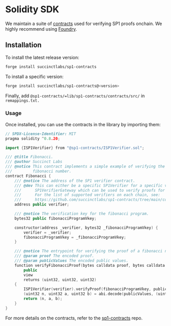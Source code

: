 # Solidity SDK

We maintain a suite of [contracts](https://github.com/succinctlabs/sp1-contracts/tree/main) used for verifying SP1 proofs onchain. We highly recommend using [Foundry](https://book.getfoundry.sh/).

## Installation

To install the latest release version:

```bash
forge install succinctlabs/sp1-contracts
```

To install a specific version:

```bash
forge install succinctlabs/sp1-contracts@<version>
```

Finally, add `@sp1-contracts/=lib/sp1-contracts/contracts/src/` in `remappings.txt.`

### Usage

Once installed, you can use the contracts in the library by importing them:

```c++
// SPDX-License-Identifier: MIT
pragma solidity ^0.8.20;

import {ISP1Verifier} from "@sp1-contracts/ISP1Verifier.sol";

/// @title Fibonacci.
/// @author Succinct Labs
/// @notice This contract implements a simple example of verifying the proof of a computing a
///         fibonacci number.
contract Fibonacci {
    /// @notice The address of the SP1 verifier contract.
    /// @dev This can either be a specific SP1Verifier for a specific version, or the
    ///      SP1VerifierGateway which can be used to verify proofs for any version of SP1.
    ///      For the list of supported verifiers on each chain, see:
    ///      https://github.com/succinctlabs/sp1-contracts/tree/main/contracts/deployments
    address public verifier;

    /// @notice The verification key for the fibonacci program.
    bytes32 public fibonacciProgramVkey;

    constructor(address _verifier, bytes32 _fibonacciProgramVkey) {
        verifier = _verifier;
        fibonacciProgramVkey = _fibonacciProgramVkey;
    }

    /// @notice The entrypoint for verifying the proof of a fibonacci number.
    /// @param proof The encoded proof.
    /// @param publicValues The encoded public values.
    function verifyFibonacciProof(bytes calldata proof, bytes calldata publicValues)
        public
        view
        returns (uint32, uint32, uint32)
    {
        ISP1Verifier(verifier).verifyProof(fibonacciProgramVkey, publicValues, proof);
        (uint32 n, uint32 a, uint32 b) = abi.decode(publicValues, (uint32, uint32, uint32));
        return (n, a, b);
    }
}
```

For more details on the contracts, refer to the [sp1-contracts](https://github.com/succinctlabs/sp1-contracts) repo.